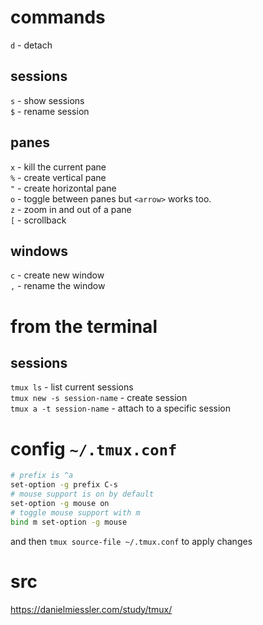 # commands
`d` - detach 
## sessions
`s` - show sessions  
`$` - rename session  
## panes
`x` - kill the current pane  
`%` - create vertical pane  
`"` - create horizontal pane  
`o` - toggle between panes but `<arrow>` works too.  
`z` - zoom in and out of a pane  
`[` - scrollback  
## windows
`c` - create new window  
`,` - rename the window  
# from the terminal
## sessions
`tmux ls` - list current sessions  
`tmux new -s session-name` - create session   
`tmux a -t session-name` - attach to a specific session   

# config `~/.tmux.conf`
```bash
# prefix is ^a
set-option -g prefix C-s
# mouse support is on by default
set-option -g mouse on
# toggle mouse support with m
bind m set-option -g mouse
```
and then `tmux source-file ~/.tmux.conf` to apply changes

# src
https://danielmiessler.com/study/tmux/
